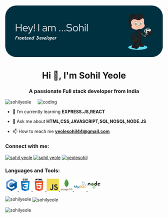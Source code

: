 ![logo](github-header-image.png)
<h1 align="center">Hi 👋, I'm Sohil Yeole</h1>
<h3 align="center">A passionate Full stack  developer from India</h3>
<img align="right" alt="coding" width="400" src="https://camo.githubusercontent.com/c1dcb74cc1c1835b1d716f5051499a2814c683c806b15f04b0eba492863703e9/68747470733a2f2f63646e2e6472696262626c652e636f6d2f75736572732f3733303730332f73637265656e73686f74732f363538313234332f6176656e746f2e676966"

<p align="left"> <img src="https://komarev.com/ghpvc/?username=sohilyeole&label=Profile%20views&color=0e75b6&style=flat" alt="sohilyeole" /> </p>

- 🌱 I’m currently learning **EXPRESS.JS,REACT**

- 💬 Ask me about **HTML,CSS,JAVASCRIPT,SQL,NOSQL,NODE.JS**

- 📫 How to reach me **yeolesohil44@gmail.com**

<h3 align="left">Connect with me:</h3>
<p align="left">
<a href="https://linkedin.com/in/sohil yeole" target="blank"><img align="center" src="https://raw.githubusercontent.com/rahuldkjain/github-profile-readme-generator/master/src/images/icons/Social/linked-in-alt.svg" alt="sohil yeole" height="30" width="40" /></a>
<a href="https://fb.com/sohil yeole" target="blank"><img align="center" src="https://raw.githubusercontent.com/rahuldkjain/github-profile-readme-generator/master/src/images/icons/Social/facebook.svg" alt="sohil yeole" height="30" width="40" /></a>
<a href="https://instagram.com/yeolesohil" target="blank"><img align="center" src="https://raw.githubusercontent.com/rahuldkjain/github-profile-readme-generator/master/src/images/icons/Social/instagram.svg" alt="yeolesohil" height="30" width="40" /></a>
</p>

<h3 align="left">Languages and Tools:</h3>
<p align="left"> <a href="https://www.cprogramming.com/" target="_blank" rel="noreferrer"> <img src="https://raw.githubusercontent.com/devicons/devicon/master/icons/c/c-original.svg" alt="c" width="40" height="40"/> </a> <a href="https://www.w3schools.com/css/" target="_blank" rel="noreferrer"> <img src="https://raw.githubusercontent.com/devicons/devicon/master/icons/css3/css3-original-wordmark.svg" alt="css3" width="40" height="40"/> </a> <a href="https://www.w3.org/html/" target="_blank" rel="noreferrer"> <img src="https://raw.githubusercontent.com/devicons/devicon/master/icons/html5/html5-original-wordmark.svg" alt="html5" width="40" height="40"/> </a> <a href="https://developer.mozilla.org/en-US/docs/Web/JavaScript" target="_blank" rel="noreferrer"> <img src="https://raw.githubusercontent.com/devicons/devicon/master/icons/javascript/javascript-original.svg" alt="javascript" width="40" height="40"/> </a> <a href="https://www.mongodb.com/" target="_blank" rel="noreferrer"> <img src="https://raw.githubusercontent.com/devicons/devicon/master/icons/mongodb/mongodb-original-wordmark.svg" alt="mongodb" width="40" height="40"/> </a> <a href="https://www.mysql.com/" target="_blank" rel="noreferrer"> <img src="https://raw.githubusercontent.com/devicons/devicon/master/icons/mysql/mysql-original-wordmark.svg" alt="mysql" width="40" height="40"/> </a> <a href="https://nodejs.org" target="_blank" rel="noreferrer"> <img src="https://raw.githubusercontent.com/devicons/devicon/master/icons/nodejs/nodejs-original-wordmark.svg" alt="nodejs" width="40" height="40"/> </a> </p>

<p><img align="left" src="https://github-readme-stats.vercel.app/api/top-langs?username=sohilyeole&show_icons=true&locale=en&layout=compact" alt="sohilyeole" /></p>

<p>&nbsp;<img align="center" src="https://github-readme-stats.vercel.app/api?username=sohilyeole&show_icons=true&locale=en" alt="sohilyeole" /></p>

<p><img align="center" src="https://github-readme-streak-stats.herokuapp.com/?user=sohilyeole&" alt="sohilyeole" /></p>

